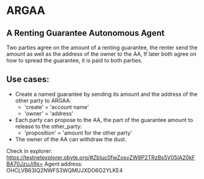 # ARGAA
## A Renting Guarantee Autonomous Agent
Two parties agree on the amount of a renting guarantee, the renter send the amount as well as the address of the owner to the AA, If later both agree on how to spread the guarantee, it is paid to both parties.

## Use cases:
* Create a named guarantee by sending its amount and the address of the other party to ARGAA:
   * 'create' = 'account name'
   * 'owner' = 'address'
* Each party can propose to the AA, the part of the guarantee amount to release to the other_party:
   * 'proposition' = 'amount for the other party'
* The owner of the AA can withdraw the dust.

Check in explorer: https://testnetexplorer.obyte.org/#ZbIuc0fwZosvZW8P2TRzBs5V05IA20kFBA70JzuJj9s=
Agent address: OHCLVB63IQ2NWFS3WQMUJXDO6G2YLKE4
